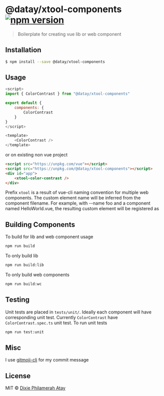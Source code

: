 # @datay/xtool-components  [![npm version](https://badge.fury.io/js/%40datay%2Fxtool-components.svg)](https://badge.fury.io/js/%40datay%2Fxtool-components) 

> Boilerplate for creating vue lib or web component

## Installation

```sh
$ npm install --save @datay/xtool-components
```

## Usage

```js
<script>
import { ColorContrast } from "@datay/xtool-components"

export default {
    components: {
        ColorContrast    
    }    
}
</script>

<template>
    <ColorContrast />
</template>
```
or on existing non vue project

```html
<script src="https://unpkg.com/vue"></script>
<script src="https://unpkg.com/@datay/xtool-components"></script>
<div id="app">
    <xtool-color-contrast />
</div>
```
Prefix `xtool` is a result of vue-cli naming convention for multiple web components. 
The custom element name will be inferred from the component filename.
For example, with --name foo and a component named HelloWorld.vue, the resulting custom element will be registered as <foo-hello-world>

## Building Components

To build for lib and web component usage
```sh
npm run build
```

To only build lib
```sh
npm run build:lib
```

To only build web components
```sh
npm run build:wc
```

## Testing

Unit tests are placed in `tests/unit/`. Ideally each component will have corresponding unit test. Currently `ColorContrast` have `ColorContrast.spec.ts` unit test.
To run unit tests
```sh
npm run test:unit
```

## Misc
I use [gitmoji-cli](https://github.com/carloscuesta/gitmoji-cli) for my commit message 

## License

MIT © [Dixie Philamerah Atay](https://github.com/dxc04)
